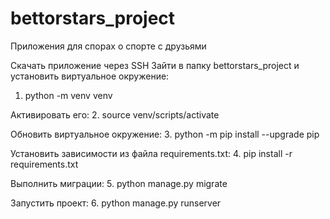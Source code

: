 # bettorstars_project
Приложения для спорах о спорте с друзьями

Скачать приложение через SSH
Зайти в папку bettorstars_project и установить виртуальное окружение:
1. python -m venv venv

Активировать его:
2. source venv/scripts/activate

Обновить виртуальное окружение:
3. python -m pip install --upgrade pip

Установить зависимости из файла requirements.txt:
4. pip install -r requirements.txt

Выполнить миграции:
5. python manage.py migrate

Запустить проект:
6. python manage.py runserver
